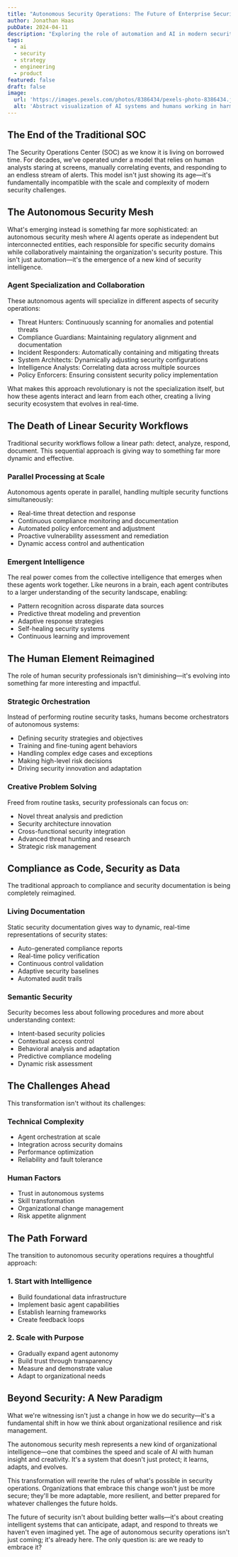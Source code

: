 ```yaml
---
title: "Autonomous Security Operations: The Future of Enterprise Security"
author: Jonathan Haas
pubDate: 2024-04-11
description: "Exploring the role of automation and AI in modern security operations"
tags:
  - ai
  - security
  - strategy
  - engineering
  - product
featured: false
draft: false
image:
  url: 'https://images.pexels.com/photos/8386434/pexels-photo-8386434.jpeg'
  alt: 'Abstract visualization of AI systems and humans working in harmony'
---
```


## The End of the Traditional SOC

The Security Operations Center (SOC) as we know it is living on borrowed time.
For decades, we've operated under a model that relies on human analysts staring
at screens, manually correlating events, and responding to an endless stream of
alerts. This model isn't just showing its age—it's fundamentally incompatible
with the scale and complexity of modern security challenges.

## The Autonomous Security Mesh

What's emerging instead is something far more sophisticated: an autonomous
security mesh where AI agents operate as independent but interconnected
entities, each responsible for specific security domains while collaboratively
maintaining the organization's security posture. This isn't just automation—it's
the emergence of a new kind of security intelligence.

### Agent Specialization and Collaboration

These autonomous agents will specialize in different aspects of security
operations:

- Threat Hunters: Continuously scanning for anomalies and potential threats
- Compliance Guardians: Maintaining regulatory alignment and documentation
- Incident Responders: Automatically containing and mitigating threats
- System Architects: Dynamically adjusting security configurations
- Intelligence Analysts: Correlating data across multiple sources
- Policy Enforcers: Ensuring consistent security policy implementation

What makes this approach revolutionary is not the specialization itself, but how
these agents interact and learn from each other, creating a living security
ecosystem that evolves in real-time.

## The Death of Linear Security Workflows

Traditional security workflows follow a linear path: detect, analyze, respond,
document. This sequential approach is giving way to something far more dynamic
and effective.

### Parallel Processing at Scale

Autonomous agents operate in parallel, handling multiple security functions
simultaneously:

- Real-time threat detection and response
- Continuous compliance monitoring and documentation
- Automated policy enforcement and adjustment
- Proactive vulnerability assessment and remediation
- Dynamic access control and authentication

### Emergent Intelligence

The real power comes from the collective intelligence that emerges when these
agents work together. Like neurons in a brain, each agent contributes to a
larger understanding of the security landscape, enabling:

- Pattern recognition across disparate data sources
- Predictive threat modeling and prevention
- Adaptive response strategies
- Self-healing security systems
- Continuous learning and improvement

## The Human Element Reimagined

The role of human security professionals isn't diminishing—it's evolving into
something far more interesting and impactful.

### Strategic Orchestration

Instead of performing routine security tasks, humans become orchestrators of
autonomous systems:

- Defining security strategies and objectives
- Training and fine-tuning agent behaviors
- Handling complex edge cases and exceptions
- Making high-level risk decisions
- Driving security innovation and adaptation

### Creative Problem Solving

Freed from routine tasks, security professionals can focus on:

- Novel threat analysis and prediction
- Security architecture innovation
- Cross-functional security integration
- Advanced threat hunting and research
- Strategic risk management

## Compliance as Code, Security as Data

The traditional approach to compliance and security documentation is being
completely reimagined.

### Living Documentation

Static security documentation gives way to dynamic, real-time representations of
security states:

- Auto-generated compliance reports
- Real-time policy verification
- Continuous control validation
- Adaptive security baselines
- Automated audit trails

### Semantic Security

Security becomes less about following procedures and more about understanding
context:

- Intent-based security policies
- Contextual access control
- Behavioral analysis and adaptation
- Predictive compliance modeling
- Dynamic risk assessment

## The Challenges Ahead

This transformation isn't without its challenges:

### Technical Complexity

- Agent orchestration at scale
- Integration across security domains
- Performance optimization
- Reliability and fault tolerance

### Human Factors

- Trust in autonomous systems
- Skill transformation
- Organizational change management
- Risk appetite alignment

## The Path Forward

The transition to autonomous security operations requires a thoughtful approach:

### 1. Start with Intelligence

- Build foundational data infrastructure
- Implement basic agent capabilities
- Establish learning frameworks
- Create feedback loops

### 2. Scale with Purpose

- Gradually expand agent autonomy
- Build trust through transparency
- Measure and demonstrate value
- Adapt to organizational needs

## Beyond Security: A New Paradigm

What we're witnessing isn't just a change in how we do security—it's a
fundamental shift in how we think about organizational resilience and risk
management.

The autonomous security mesh represents a new kind of organizational
intelligence—one that combines the speed and scale of AI with human insight and
creativity. It's a system that doesn't just protect; it learns, adapts, and
evolves.

This transformation will rewrite the rules of what's possible in security
operations. Organizations that embrace this change won't just be more secure;
they'll be more adaptable, more resilient, and better prepared for whatever
challenges the future holds.

The future of security isn't about building better walls—it's about creating
intelligent systems that can anticipate, adapt, and respond to threats we
haven't even imagined yet. The age of autonomous security operations isn't just
coming; it's already here. The only question is: are we ready to embrace it?
